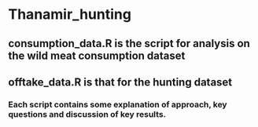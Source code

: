 # Thanamir_hunting

## consumption_data.R is the script for analysis on the wild meat consumption dataset
## offtake_data.R is that for the hunting dataset

### Each script contains some explanation of approach, key questions and discussion of key results. 
